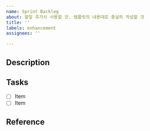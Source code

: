 ```yaml
---
name: Sprint Backlog
about: 할일 추가시 사용할 것. 템플릿의 내용대로 충실히 작성할 것
title: ''
labels: enhancement
assignees: ''

---
```


## Description

## Tasks

- [ ] Item
- [ ] Item

## Reference
